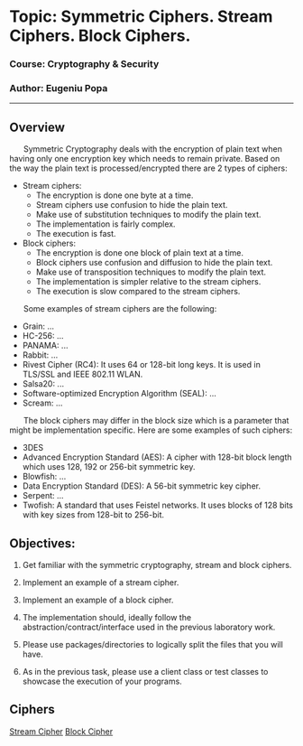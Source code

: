 # Topic: Symmetric Ciphers. Stream Ciphers. Block Ciphers.

### Course: Cryptography & Security
### Author: Eugeniu Popa

----

## Overview
&ensp;&ensp;&ensp; Symmetric Cryptography deals with the encryption of plain text when having only one encryption key which needs to remain private. Based on the way the plain text is processed/encrypted there are 2 types of ciphers:
- Stream ciphers:
    - The encryption is done one byte at a time.
    - Stream ciphers use confusion to hide the plain text.
    - Make use of substitution techniques to modify the plain text.
    - The implementation is fairly complex.
    - The execution is fast.
- Block ciphers:
    - The encryption is done one block of plain text at a time.
    - Block ciphers use confusion and diffusion to hide the plain text.
    - Make use of transposition techniques to modify the plain text.
    - The implementation is simpler relative to the stream ciphers.
    - The execution is slow compared to the stream ciphers.

&ensp;&ensp;&ensp; Some examples of stream ciphers are the following:
- Grain: ...
- HC-256: ...
- PANAMA: ...
- Rabbit: ...
- Rivest Cipher (RC4): It uses 64 or 128-bit long keys. It is used in TLS/SSL and IEEE 802.11 WLAN.
- Salsa20: ...
- Software-optimized Encryption Algorithm (SEAL): ...
- Scream: ...

&ensp;&ensp;&ensp; The block ciphers may differ in the block size which is a parameter that might be implementation specific. Here are some examples of such ciphers:
- 3DES
- Advanced Encryption Standard (AES): A cipher with 128-bit block length which uses 128, 192 or 256-bit symmetric key.
- Blowfish: ...
- Data Encryption Standard (DES): A 56-bit symmetric key cipher.
- Serpent: ...
- Twofish: A standard that uses Feistel networks. It uses blocks of 128 bits with key sizes from 128-bit to 256-bit.


## Objectives:
1. Get familiar with the symmetric cryptography, stream and block ciphers.

2. Implement an example of a stream cipher.

3. Implement an example of a block cipher.

4. The implementation should, ideally follow the abstraction/contract/interface used in the previous laboratory work.

5. Please use packages/directories to logically split the files that you will have.

6. As in the previous task, please use a client class or test classes to showcase the execution of your programs.

   
## Ciphers
[Stream Cipher](https://github.com/eugencic/utm-cs-labs/blob/main/Descriptions/Stream.md) 
[Block Cipher](https://github.com/eugencic/utm-cs-labs/blob/main/Descriptions/Block.md) 